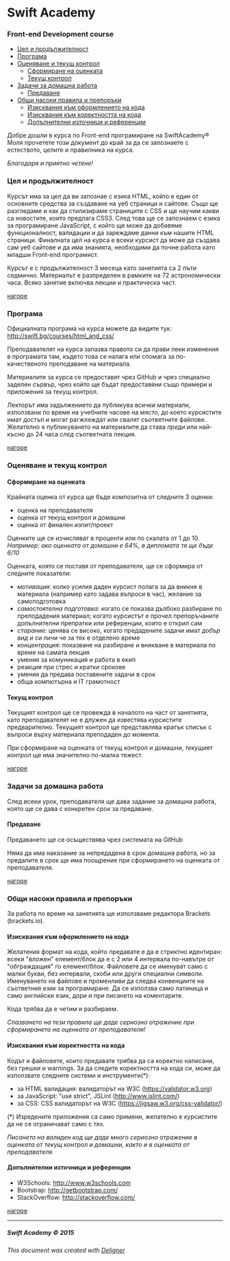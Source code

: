 # Swift Academy

### Front-end Development course

- [Цел и продължителност](#Цел-и-продължителност)
- [Програма](#Програма)
- [Оценяване и текущ контрол](#Оценяване-и-текущ-контрол)
  - [Сформиране на оценката](#Сформиране-на-оценката) 
  - [Текущ контрол](#Текущ-контрол)
- [Задачи за домашна работа](#Задачи-за-домашна-работа)
  - [Предаване](#Предаване)
- [Общи насоки правила и препоръки](#Общи-насоки-правила-и-препоръки)
  - [Изисквания към оформлението на кода](#Изисквания-към-оформлението-на-кода)
  - [Изисквания към коректността на кода](#Изисквания-към-коректността-на-кода)
  - [Допълнителни източници и референции](#Допълнителни-източници-и-референции)

Добре дошли в курса по Front-end програмиране на SwiftAcademy&reg;
Моля прочетете този документ до край за да се запознаете с естеството, целите и правилника на курса.

_Благодаря и приятно четене!_

###  Цел и продължителност

Курсът има за цел да ви запознае с езика HTML, който е един от основните средства за създаване на уеб страници и сайтове. Също ще разгледаме и как да стилизираме страниците с CSS и ще научим какви са новостите, които предлага CSS3.
След това ще се запознаем с езика за програмиране JavaScript, с който ще може да добавяме функционалност, валидации и да зареждаме данни към нашите HTML страници. Финалната цел на курса е всеки курсист да може да създава сам уеб сайтове и да има знанията, необходими да почне работа като младши Front-end програмист.

Курсът е с продължителност 3 месеца като занятията са 2 пъти седмично. Материалът е разпределен в рамките на 72 астрономически часа.
Всяко занятие включва лекции и практическа част.

[нагоре](#swift-academy)

### Програма

Официалната програма на курса можете да видите тук: http://swift.bg/courses/html_and_css/

Преподавателят на курса запазва правото си да прави леки изменения в програмата там, където това се налага или спомага за по-качественото преподаване на материала.

Материалите за курса се предоставят чрез GitHub и чрез специално заделен сървър, чрез който ще бъдат предоставяни също примери и приложения за текущ контрол.

Лекторът има задължението да публикува всички материали, използвани по време на учебните часове на място, до което курсистите имат достъп и могат рагжлеждат или свалят съответните файлове. Желателно е публикуването на материалите да става _преди_ или най-късно до 24 часа _след_ съответната лекция.

[нагоре](#swift-academy)

### Оценяване и текущ контрол

#### Сформиране на оценката

Крайната оценка от курса ще бъде композитна от следните 3 оценки:
- оценка на преподавателя
- оценка от текущ контрол и домашни
- оценка от финален изпит/проект

Оценките ще се изчисляват в проценти или по скалата от 1 до 10.
_Например: ако оценката от домашни е 64%, в дипломата тя ще бъде 6/10_

Оценката, която се поставя от преподавателя, ще се сформира от следните показатели:
- _мотивация_: колко усилия даден курсист полага за да вникне в материала (например като задава въпроси в час), желание за самоподготовка
- _самостоятелна подготовка_: когато се показва дълбоко разбиране по преподадения материал; когато курсистът е прочел препоръчаните допълнителни препратки или референции, които е открил сам
- _старание_: ценява се високо, когато предадените задачи имат *добър вид* и си личи че за тях е отделено време
- _концентрация_: показване на разбиране и вникване в материала по време на самата лекция
- умения за комуникация и работа в екип
- реакция при стрес и кратки срокове
- умения да предава поставените задачи в срок
- обща компютърна и IT грамотност
 
#### Текущ контрол

Текущият контрол ще се провежда в началото на част от занятията, като преподавателят не е длужен да известява курсистите предварително. Текущият контрол ще представлява кратък списък с въпроси върху материала преподаден до момента.

При сформиране на оценката от текущ контрол и домашни, _текущият контрол_ ще има значително по-малка тежест.

[нагоре](#swift-academy)

### Задачи за домашна работа

След всеки урок, преподавателя ще дава задание за домашна работа, която ще се дава с конкретен срок за предаване.

#### Предаване

Предаването ще се осъществява чрез системата на GitHub

Няма да има наказание за непредадена в срок домашна работа, но за предалите в срок ще има поощрение при сформирането на оценката от преподавателя.

[нагоре](#swift-academy)

### Общи насоки правила и препоръки

За работа по време на занятията ще използваме редактора Brackets (brackets.io).

#### Изисквания към оформлението на кода

Желатения формат на кода, който предавате е да е стриктно идентиран: всеки "вложен" елемент/блок да е с 2 или 4 интервала по-навътре от "обграждащия" го елемент/блок.
Файловете да се именуват само с малки букви, без интервали, скоби или други специални символи.
Именуването на файлове и променливи да следва конвенциите на съответния език за програмиране. Да се използва само латиница и само английски език, дори и при писането на коментарите.

Кода трябва да е четим и разбираем.

_Спазването на тези правила ще даде сериозно отражение при сформирането на оценката от преподавателя!_

#### Изисквания към коректността на кода

Кодът и файловете, които предавате трябва да са коректно написани, без грешки и warnings.
За да следите коректността на кода си, може да използвате следните системи и инструменти(*):

- за HTML валидация: валидаторът на W3C (https://validator.w3.org)
- за JavaScript: "use strict", JSLint (http://www.jslint.com/)
- за CSS: CSS валидаторът на W3C (https://jigsaw.w3.org/css-validator/)

(*) Изредените приложения са само примени, желателно е курсистите да не се ограничават само с тях.

_Писането на валиден код ще даде много сериозно отражение в оценката от текущ контрол и домашни, както и в оценката от преподавателя_

#### Допълнителни източници и референции

- W3Schools: http://www.w3schools.com
- Bootstrap: http://getbootstrap.com/
- StackOverflow: http://stackoverflow.com/

[нагоре](#swift-academy)

---

##### Swift Academy &copy; 2015

_This document was created with [Deligner](http://dillinger.io/)_
